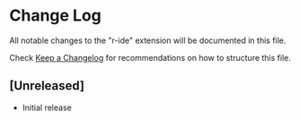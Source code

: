 # Change Log

All notable changes to the "r-ide" extension will be documented in this file.

Check [Keep a Changelog](http://keepachangelog.com/) for recommendations on how to structure this file.

## [Unreleased]

- Initial release